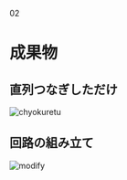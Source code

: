 02

# 成果物
## 直列つなぎしただけ
![chyokuretu](https://raw.githubusercontent.com/kohi3/arduino/master/project02/chyokuretu.gif)

## 回路の組み立て
![modify](https://raw.githubusercontent.com/kohi3/arduino/master/project02/project02.gif)
